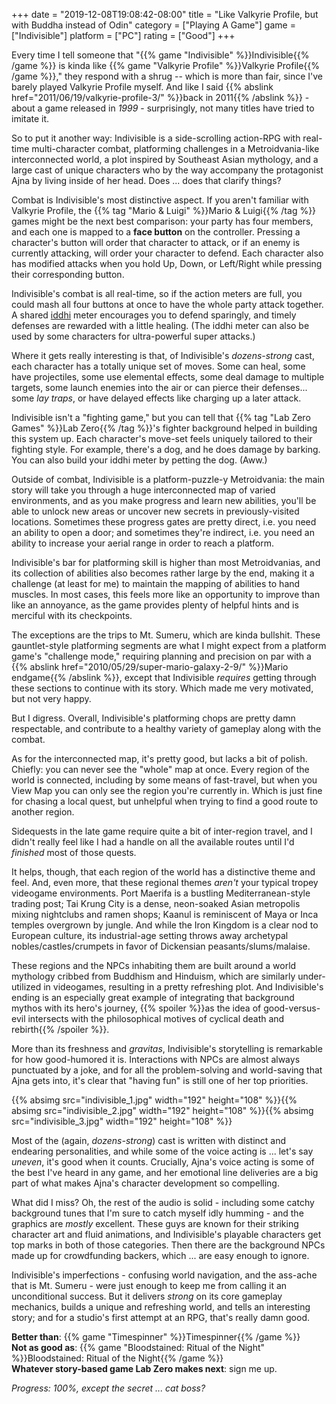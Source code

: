 +++
date = "2019-12-08T19:08:42-08:00"
title = "Like Valkyrie Profile, but with Buddha instead of Odin"
category = ["Playing A Game"]
game = ["Indivisible"]
platform = ["PC"]
rating = ["Good"]
+++

Every time I tell someone that "{{% game "Indivisible" %}}Indivisible{{% /game %}} is kinda like {{% game "Valkyrie Profile" %}}Valkyrie Profile{{% /game %}}," they respond with a shrug -- which is more than fair, since I've barely played Valkyrie Profile myself.  And like I said {{% abslink href="2011/06/19/valkyrie-profile-3/" %}}back in 2011{{% /abslink %}} - about a game released in <i>1999</i> - surprisingly, not many titles have tried to imitate it.

So to put it another way: Indivisible is a side-scrolling action-RPG with real-time multi-character combat, platforming challenges in a Metroidvania-like interconnected world, a plot inspired by Southeast Asian mythology, and a large cast of unique characters who by the way accompany the protagonist Ajna by living inside of her head.  Does ... does that clarify things?

Combat is Indivisible's most distinctive aspect.  If you aren't familiar with Valkyrie Profile, the {{% tag "Mario & Luigi" %}}Mario &amp; Luigi{{% /tag %}} games might be the next best comparison: your party has four members, and each one is mapped to a <b>face button</b> on the controller.  Pressing a character's button will order that character to attack, or if an enemy is currently attacking, will order your character to defend.  Each character also has modified attacks when you hold Up, Down, or Left/Right while pressing their corresponding button.

Indivisible's combat is all real-time, so if the action meters are full, you could mash all four buttons at once to have the whole party attack together.  A shared <a href="https://en.wikipedia.org/wiki/%E1%B9%9Addhi">iddhi</a> meter encourages you to defend sparingly, and timely defenses are rewarded with a little healing.  (The iddhi meter can also be used by some characters for ultra-powerful super attacks.)

Where it gets really interesting is that, of Indivisible's <i>dozens-strong</i> cast, each character has a totally unique set of moves.  Some can heal, some have projectiles, some use elemental effects, some deal damage to multiple targets, some launch enemies into the air or can pierce their defenses... some <i>lay traps</i>, or have delayed effects like charging up a later attack.

Indivisible isn't a "fighting game," but you can tell that {{% tag "Lab Zero Games" %}}Lab Zero{{% /tag %}}'s fighter background helped in building this system up.  Each character's move-set feels uniquely tailored to their fighting style.  For example, there's a dog, and he does damage by barking.  You can also build your iddhi meter by petting the dog.  (Aww.)

Outside of combat, Indivisible is a platform-puzzle-y Metroidvania: the main story will take you through a huge interconnected map of varied environments, and as you make progress and learn new abilities, you'll be able to unlock new areas or uncover new secrets in previously-visited locations.  Sometimes these progress gates are pretty direct, i.e. you need an ability to open a door; and sometimes they're indirect, i.e. you need an ability to increase your aerial range in order to reach a platform.

Indivisible's bar for platforming skill is higher than most Metroidvanias, and its collection of abilities also becomes rather large by the end, making it a challenge (at least for me) to maintain the mapping of abilities to hand muscles.  In most cases, this feels more like an opportunity to improve than like an annoyance, as the game provides plenty of helpful hints and is merciful with its checkpoints.

The exceptions are the trips to Mt. Sumeru, which are kinda bullshit.  These gauntlet-style platforming segments are what I might expect from a platform game's "challenge mode," requiring planning and precision on par with a {{% abslink href="2010/05/29/super-mario-galaxy-2-9/" %}}Mario endgame{{% /abslink %}}, except that Indivisible <i>requires</i> getting through these sections to continue with its story.  Which made me very motivated, but not very happy.

But I digress.  Overall, Indivisible's platforming chops are pretty damn respectable, and contribute to a healthy variety of gameplay along with the combat.

As for the interconnected map, it's pretty good, but lacks a bit of polish.  Chiefly: you can never see the "whole" map at once.  Every region of the world is connected, including by some means of fast-travel, but when you View Map you can only see the region you're currently in.  Which is just fine for chasing a local quest, but unhelpful when trying to find a good route to another region.

Sidequests in the late game require quite a bit of inter-region travel, and I didn't really feel like I had a handle on all the available routes until I'd <i>finished</i> most of those quests.

It helps, though, that each region of the world has a distinctive theme and feel.  And, even more, that these regional themes <i>aren't</i> your typical tropey videogame environments.  Port Maerifa is a bustling Mediterranean-style trading post; Tai Krung City is a dense, neon-soaked Asian metropolis mixing nightclubs and ramen shops; Kaanul is reminiscent of Maya or Inca temples overgrown by jungle.  And while the Iron Kingdom is a clear nod to European culture, its industrial-age setting throws away archetypal nobles/castles/crumpets in favor of Dickensian peasants/slums/malaise.

These regions and the NPCs inhabiting them are built around a world mythology cribbed from Buddhism and Hinduism, which are similarly under-utilized in videogames, resulting in a pretty refreshing plot.  And Indivisible's ending is an especially great example of integrating that background mythos with its hero's journey, {{% spoiler %}}as the idea of good-versus-evil intersects with the philosophical motives of cyclical death and rebirth{{% /spoiler %}}.

More than its freshness and <i>gravitas</i>, Indivisible's storytelling is remarkable for how good-humored it is.  Interactions with NPCs are almost always punctuated by a joke, and for all the problem-solving and world-saving that Ajna gets into, it's clear that "having fun" is still one of her top priorities.

<p style="text-align: left;">{{% absimg src="indivisible_1.jpg" width="192" height="108" %}}{{% absimg src="indivisible_2.jpg" width="192" height="108" %}}{{% absimg src="indivisible_3.jpg" width="192" height="108" %}}</p>

Most of the (again, <i>dozens-strong</i>) cast is written with distinct and endearing personalities, and while some of the voice acting is ... let's say <i>uneven</i>, it's good when it counts.  Crucially, Ajna's voice acting is some of the best I've heard in any game, and her emotional line deliveries are a big part of what makes Ajna's character development so compelling.

What did I miss?  Oh, the rest of the audio is solid - including some catchy background tunes that I'm sure to catch myself idly humming - and the graphics are <i>mostly</i> excellent.  These guys are known for their striking character art and fluid animations, and Indivisible's playable characters get top marks in both of those categories.  Then there are the background NPCs made up for crowdfunding backers, which ... are easy enough to ignore.

Indivisible's imperfections - confusing world navigation, and the ass-ache that is Mt. Sumeru - were just enough to keep me from calling it an unconditional success.  But it delivers <i>strong</i> on its core gameplay mechanics, builds a unique and refreshing world, and tells an interesting story; and for a studio's first attempt at an RPG, that's really damn good.

<b>Better than</b>: {{% game "Timespinner" %}}Timespinner{{% /game %}}  
<b>Not as good as</b>: {{% game "Bloodstained: Ritual of the Night" %}}Bloodstained: Ritual of the Night{{% /game %}}  
<b>Whatever story-based game Lab Zero makes next</b>: sign me up.

<i>Progress: 100%, except the secret ... cat boss?</i>

